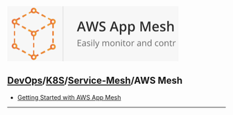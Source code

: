 [![](./resource/mesh.PNG)](https://aws.amazon.com/app-mesh/getting-started/)
## [DevOps]/[K8S]/[Service-Mesh]/AWS Mesh


- [Getting Started with AWS App Mesh](https://aws.amazon.com/app-mesh/getting-started/)



---

[DevOps]: <../../README.md>
[K8S]: <../../k8s.md>  
[Service-Mesh]: <../mesh.md>